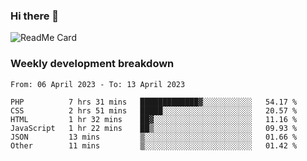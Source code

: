 ### Hi there 👋

<!--
**itzcy/itzcy** is a ✨ _special_ ✨ repository because its `README.md` (this file) appears on your GitHub profile.

Here are some ideas to get you started:

- 🔭 I’m currently working on ...
- 🌱 I’m currently learning ...
- 👯 I’m looking to collaborate on ...
- 🤔 I’m looking for help with ...
- 💬 Ask me about ...
- 📫 How to reach me: ...
- 😄 Pronouns: ...
- ⚡ Fun fact: ...
-->
![ReadMe Card](https://github-readme-stats.vercel.app/api?username=itzcy&show_icons=true&title_color=2d3198&icon_color=797cb8&text_color=24292e&bg_color=f6f8fa)

### Weekly development breakdown
<!--START_SECTION:waka-->

```text
From: 06 April 2023 - To: 13 April 2023

PHP          7 hrs 31 mins   █████████████▓░░░░░░░░░░░   54.17 %
CSS          2 hrs 51 mins   █████░░░░░░░░░░░░░░░░░░░░   20.57 %
HTML         1 hr 32 mins    ██▓░░░░░░░░░░░░░░░░░░░░░░   11.16 %
JavaScript   1 hr 22 mins    ██▒░░░░░░░░░░░░░░░░░░░░░░   09.93 %
JSON         13 mins         ▒░░░░░░░░░░░░░░░░░░░░░░░░   01.66 %
Other        11 mins         ▒░░░░░░░░░░░░░░░░░░░░░░░░   01.42 %
```

<!--END_SECTION:waka-->
